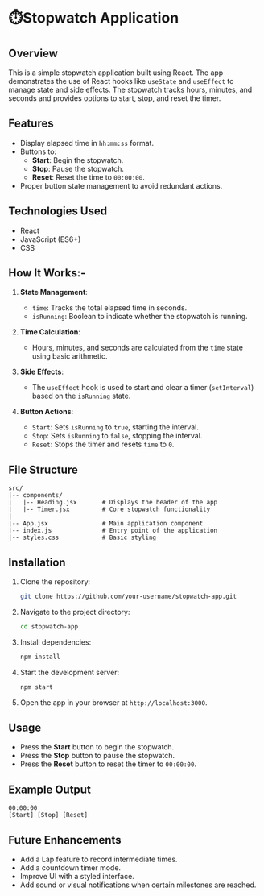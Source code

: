 # ⏱️Stopwatch Application

## Overview
This is a simple stopwatch application built using React. The app demonstrates the use of React hooks like `useState` and `useEffect` to manage state and side effects. The stopwatch tracks hours, minutes, and seconds and provides options to start, stop, and reset the timer.

## Features
- Display elapsed time in `hh:mm:ss` format.
- Buttons to:
  - **Start**: Begin the stopwatch.
  - **Stop**: Pause the stopwatch.
  - **Reset**: Reset the time to `00:00:00`.
- Proper button state management to avoid redundant actions.

## Technologies Used
- React
- JavaScript (ES6+)
- CSS 

## How It Works:-
1. **State Management**:
   - `time`: Tracks the total elapsed time in seconds.
   - `isRunning`: Boolean to indicate whether the stopwatch is running.

2. **Time Calculation**:
   - Hours, minutes, and seconds are calculated from the `time` state using basic arithmetic.

3. **Side Effects**:
   - The `useEffect` hook is used to start and clear a timer (`setInterval`) based on the `isRunning` state.

4. **Button Actions**:
   - `Start`: Sets `isRunning` to `true`, starting the interval.
   - `Stop`: Sets `isRunning` to `false`, stopping the interval.
   - `Reset`: Stops the timer and resets `time` to `0`.

## File Structure
```
src/
|-- components/
|   |-- Heading.jsx       # Displays the header of the app
|   |-- Timer.jsx         # Core stopwatch functionality
|
|-- App.jsx               # Main application component
|-- index.js              # Entry point of the application
|-- styles.css            # Basic styling
```

## Installation
1. Clone the repository:
   ```bash
   git clone https://github.com/your-username/stopwatch-app.git
   ```

2. Navigate to the project directory:
   ```bash
   cd stopwatch-app
   ```

3. Install dependencies:
   ```bash
   npm install
   ```

4. Start the development server:
   ```bash
   npm start
   ```

5. Open the app in your browser at `http://localhost:3000`.

## Usage
- Press the **Start** button to begin the stopwatch.
- Press the **Stop** button to pause the stopwatch.
- Press the **Reset** button to reset the timer to `00:00:00`.

## Example Output
```
00:00:00
[Start] [Stop] [Reset]
```

## Future Enhancements
- Add a Lap feature to record intermediate times.
- Add a countdown timer mode.
- Improve UI with a styled interface.
- Add sound or visual notifications when certain milestones are reached.
